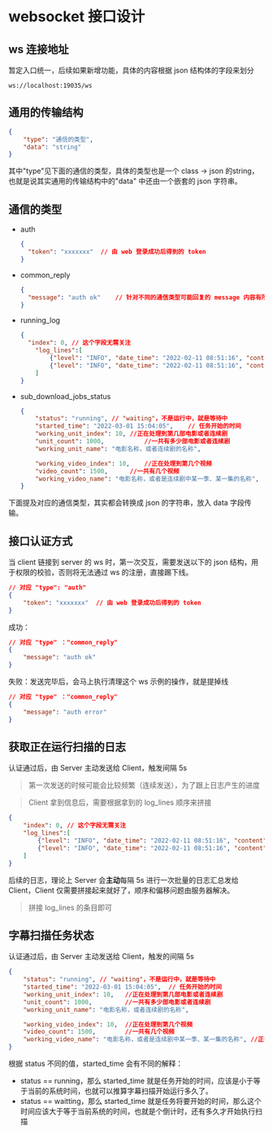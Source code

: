 # websocket 接口设计

## ws 连接地址

暂定入口统一，后续如果新增功能，具体的内容根据 json 结构体的字段来划分

`ws://localhost:19035/ws`

## 通用的传输结构

```json
{
	"type": "通信的类型",
	"data": "string"
}
```

其中"type"见下面的通信的类型，具体的类型也是一个 class -> json 的string，也就是说其实通用的传输结构中的"data" 中还由一个嵌套的 json 字符串。

## 通信的类型

* auth

  ```json
  {
  	"token": "xxxxxxx"	// 由 web 登录成功后得到的 token
  }
  ```

* common_reply

  ```json
  {
  	"message": "auth ok"	// 针对不同的通信类型可能回复的 message 内容有所不同，但是至少针对这个通信类型是固定的，一般是用户反馈成功或者失败，无具体的数据
  }
  ```

* running_log

  ```json
  {
  	"index": 0,	// 这个字段无需关注
      "log_lines":[
          {"level": "INFO", "date_time": "2022-02-11 08:51:16", "content": "123"},
          {"level": "INFO", "date_time": "2022-02-11 08:51:16", "content": "456"}
      ]
  }
  ```

* sub_download_jobs_status

  ```json
  {
      "status": "running", // "waiting"，不是运行中，就是等待中
      "started_time": "2022-03-01 15:04:05",	// 任务开始的时间
      "working_unit_index": 10,	//正在处理到第几部电影或者连续剧
      "unit_count": 1000,			//一共有多少部电影或者连续剧
      "working_unit_name": "电影名称，或者连续剧的名称",
  
      "working_video_index": 10,	//正在处理到第几个视频
      "video_count": 1500,		//一共有几个视频
      "working_video_name": "电影名称，或者是连续剧中某一季、某一集的名称",	//正在处理到第几个视频
  }
  ```

下面提及对应的通信类型，其实都会转换成 json 的字符串，放入 data 字段传输。

## 接口认证方式

当 client 链接到 server 的 ws 时，第一次交互，需要发送以下的 json 结构，用于权限的校验，否则将无法通过 ws 的注册，直接踢下线。

```json
// 对应 "type": "auth"
{
	"token": "xxxxxxx"	// 由 web 登录成功后得到的 token
}
```

成功：

```json
// 对应 "type" ："common_reply"
{
	"message": "auth ok"
}
```

失败：发送完毕后，会马上执行清理这个 ws 示例的操作，就是提掉线

```json
// 对应 "type" ："common_reply"
{
	"message": "auth error"
}
```

## 获取正在运行扫描的日志

认证通过后，由 Server 主动发送给 Client，触发间隔 5s

> 第一次发送的时候可能会比较频繁（连续发送），为了跟上日志产生的进度

> Client 拿到信息后，需要根据拿到的 log_lines 顺序来拼接

```json
{
    "index": 0,	// 这个字段无需关注
    "log_lines":[
        {"level": "INFO", "date_time": "2022-02-11 08:51:16", "content": "123"},
        {"level": "INFO", "date_time": "2022-02-11 08:51:16", "content": "456"}
    ]
}
```

后续的日志，理论上 Server 会**主动**每隔 5s 进行一次批量的日志汇总发给 Client，Client 仅需要拼接起来就好了，顺序和偏移问题由服务器解决。

> 拼接 log_lines 的条目即可

## 字幕扫描任务状态

认证通过后，由 Server 主动发送给 Client，触发的间隔 5s

```json
{
    "status": "running", // "waiting"，不是运行中，就是等待中
    "started_time": "2022-03-01 15:04:05",	// 任务开始的时间
    "working_unit_index": 10,	//正在处理到第几部电影或者连续剧
    "unit_count": 1000,			//一共有多少部电影或者连续剧
    "working_unit_name": "电影名称，或者连续剧的名称",

    "working_video_index": 10,	//正在处理到第几个视频
    "video_count": 1500,		//一共有几个视频
    "working_video_name": "电影名称，或者是连续剧中某一季、某一集的名称",	//正在处理到第几个视频
}
```

根据 status 不同的值，started_time 会有不同的解释：

* status == running，那么 started_time 就是任务开始的时间，应该是小于等于当前的系统时间，也就可以推算字幕扫描开始运行多久了。
* status == waitting，那么 started_time 就是任务将要开始的时间，那么这个时间应该大于等于当前系统的时间，也就是个倒计时，还有多久才开始执行扫描
